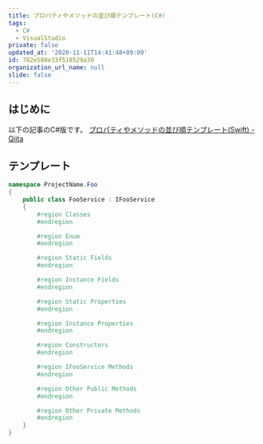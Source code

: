 ```yaml
---
title: プロパティやメソッドの並び順テンプレート(C#)
tags:
  - C#
  - VisualStudio
private: false
updated_at: '2020-11-11T14:41:48+09:00'
id: 782e580e33f518529a30
organization_url_name: null
slide: false
---
```

## はじめに

以下の記事のC#版です。
[プロパティやメソッドの並び順テンプレート(Swift) - Qiita](https://qiita.com/uhooi/items/582a16f18e5b7b20c216)

## テンプレート

```cs
namespace ProjectName.Foo
{
    public class FooService : IFooService
    {
        #region Classes
        #endregion

        #region Enum
        #endregion

        #region Static Fields
        #endregion

        #region Instance Fields
        #endregion

        #region Static Properties
        #endregion

        #region Instance Properties
        #endregion

        #region Constructors
        #endregion

        #region IFooService Methods
        #endregion

        #region Other Public Methods
        #endregion

        #region Other Private Methods
        #endregion
    }
}
```
